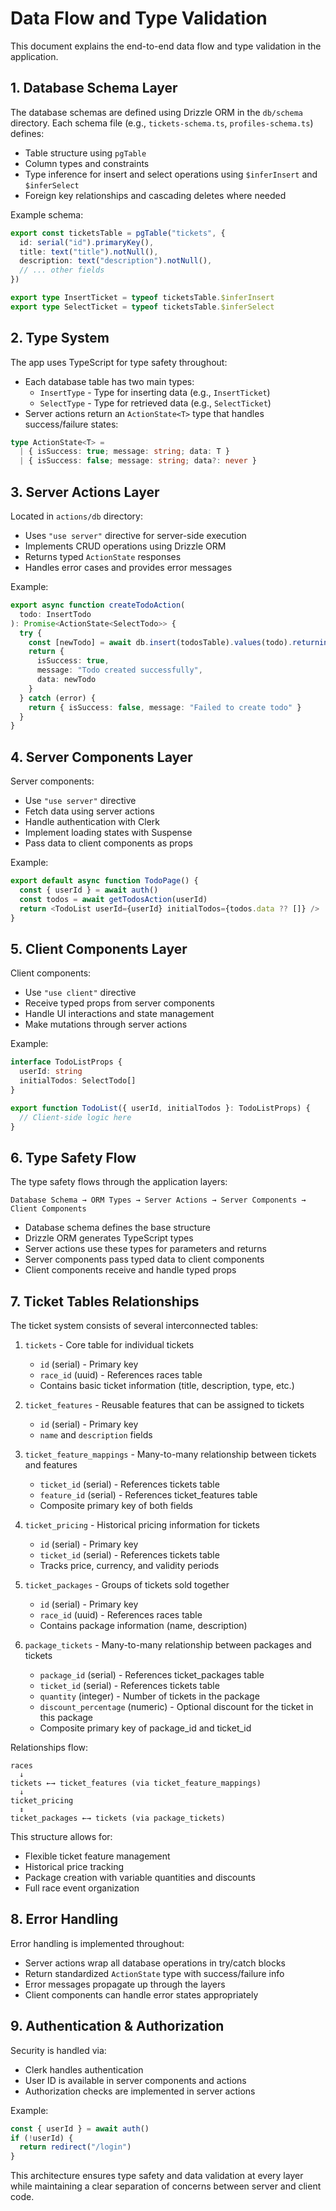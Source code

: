 # Data Flow and Type Validation

This document explains the end-to-end data flow and type validation in the application.

## 1. Database Schema Layer

The database schemas are defined using Drizzle ORM in the `db/schema` directory. Each schema file (e.g., `tickets-schema.ts`, `profiles-schema.ts`) defines:

- Table structure using `pgTable`
- Column types and constraints
- Type inference for insert and select operations using `$inferInsert` and `$inferSelect`
- Foreign key relationships and cascading deletes where needed

Example schema:
```typescript
export const ticketsTable = pgTable("tickets", {
  id: serial("id").primaryKey(),
  title: text("title").notNull(),
  description: text("description").notNull(),
  // ... other fields
})

export type InsertTicket = typeof ticketsTable.$inferInsert
export type SelectTicket = typeof ticketsTable.$inferSelect
```

## 2. Type System

The app uses TypeScript for type safety throughout:

- Each database table has two main types:
  - `InsertType` - Type for inserting data (e.g., `InsertTicket`)
  - `SelectType` - Type for retrieved data (e.g., `SelectTicket`)
- Server actions return an `ActionState<T>` type that handles success/failure states:

```typescript
type ActionState<T> = 
  | { isSuccess: true; message: string; data: T }
  | { isSuccess: false; message: string; data?: never }
```

## 3. Server Actions Layer

Located in `actions/db` directory:

- Uses `"use server"` directive for server-side execution
- Implements CRUD operations using Drizzle ORM
- Returns typed `ActionState` responses
- Handles error cases and provides error messages

Example:
```typescript
export async function createTodoAction(
  todo: InsertTodo
): Promise<ActionState<SelectTodo>> {
  try {
    const [newTodo] = await db.insert(todosTable).values(todo).returning()
    return {
      isSuccess: true,
      message: "Todo created successfully",
      data: newTodo
    }
  } catch (error) {
    return { isSuccess: false, message: "Failed to create todo" }
  }
}
```

## 4. Server Components Layer

Server components:

- Use `"use server"` directive
- Fetch data using server actions
- Handle authentication with Clerk
- Implement loading states with Suspense
- Pass data to client components as props

Example:
```typescript
export default async function TodoPage() {
  const { userId } = await auth()
  const todos = await getTodosAction(userId)
  return <TodoList userId={userId} initialTodos={todos.data ?? []} />
}
```

## 5. Client Components Layer

Client components:

- Use `"use client"` directive
- Receive typed props from server components
- Handle UI interactions and state management
- Make mutations through server actions

Example:
```typescript
interface TodoListProps {
  userId: string
  initialTodos: SelectTodo[]
}

export function TodoList({ userId, initialTodos }: TodoListProps) {
  // Client-side logic here
}
```

## 6. Type Safety Flow

The type safety flows through the application layers:

```
Database Schema → ORM Types → Server Actions → Server Components → Client Components
```

- Database schema defines the base structure
- Drizzle ORM generates TypeScript types
- Server actions use these types for parameters and returns
- Server components pass typed data to client components
- Client components receive and handle typed props

## 7. Ticket Tables Relationships

The ticket system consists of several interconnected tables:

1. `tickets` - Core table for individual tickets
   - `id` (serial) - Primary key
   - `race_id` (uuid) - References races table
   - Contains basic ticket information (title, description, type, etc.)

2. `ticket_features` - Reusable features that can be assigned to tickets
   - `id` (serial) - Primary key
   - `name` and `description` fields

3. `ticket_feature_mappings` - Many-to-many relationship between tickets and features
   - `ticket_id` (serial) - References tickets table
   - `feature_id` (serial) - References ticket_features table
   - Composite primary key of both fields

4. `ticket_pricing` - Historical pricing information for tickets
   - `id` (serial) - Primary key
   - `ticket_id` (serial) - References tickets table
   - Tracks price, currency, and validity periods

5. `ticket_packages` - Groups of tickets sold together
   - `id` (serial) - Primary key
   - `race_id` (uuid) - References races table
   - Contains package information (name, description)

6. `package_tickets` - Many-to-many relationship between packages and tickets
   - `package_id` (serial) - References ticket_packages table
   - `ticket_id` (serial) - References tickets table
   - `quantity` (integer) - Number of tickets in the package
   - `discount_percentage` (numeric) - Optional discount for the ticket in this package
   - Composite primary key of package_id and ticket_id

Relationships flow:
```
races
  ↓
tickets ←→ ticket_features (via ticket_feature_mappings)
  ↓
ticket_pricing
  ↕
ticket_packages ←→ tickets (via package_tickets)
```

This structure allows for:
- Flexible ticket feature management
- Historical price tracking
- Package creation with variable quantities and discounts
- Full race event organization

## 8. Error Handling

Error handling is implemented throughout:

- Server actions wrap all database operations in try/catch blocks
- Return standardized `ActionState` type with success/failure info
- Error messages propagate up through the layers
- Client components can handle error states appropriately

## 9. Authentication & Authorization

Security is handled via:

- Clerk handles authentication
- User ID is available in server components and actions
- Authorization checks are implemented in server actions

Example:
```typescript
const { userId } = await auth()
if (!userId) {
  return redirect("/login")
}
```

This architecture ensures type safety and data validation at every layer while maintaining a clear separation of concerns between server and client code.